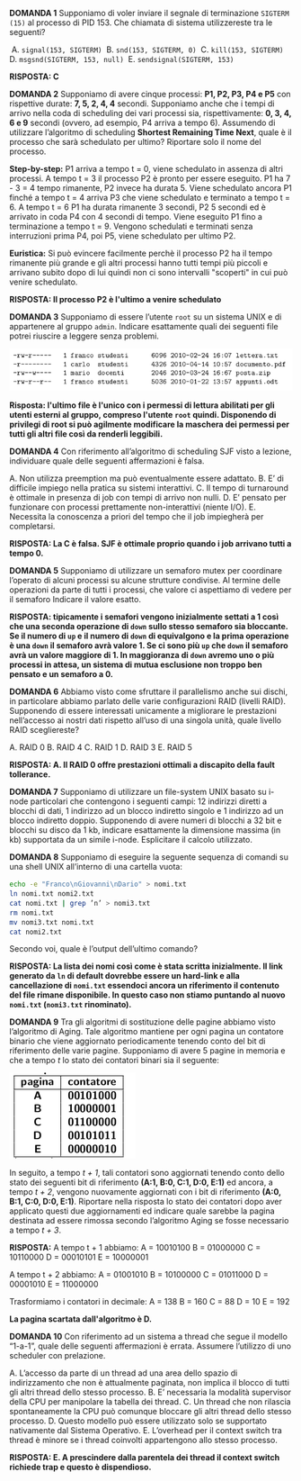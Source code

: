 **DOMANDA 1**
Supponiamo di voler inviare il segnale di terminazione ```SIGTERM (15)``` al processo di PID 153. Che
chiamata di sistema utilizzereste tra le seguenti?

​		A. ```signal(153, SIGTERM)```
​		B. ```snd(153, SIGTERM, 0)```
​		C. ```kill(153, SIGTERM)```
​		D. ```msgsnd(SIGTERM, 153, null)```
​		E. ```sendsignal(SIGTERM, 153)```

**RISPOSTA: C**

**DOMANDA 2**
Supponiamo di avere cinque processi: **P1, P2, P3, P4 e P5** con rispettive durate: **7, 5, 2, 4, 4** secondi. Supponiamo anche che i tempi di arrivo nella coda di scheduling dei vari processi sia, rispettivamente: **0, 3, 4, 6 e 9** secondi (ovvero, ad esempio, P4 arriva a tempo 6). Assumendo di utilizzare l’algoritmo di scheduling **Shortest Remaining Time Next**, quale è il processo che sarà schedulato per ultimo? Riportare solo il nome del processo.

**Step-by-step:**
P1 arriva a tempo t = 0, viene schedulato in assenza di altri processi.
A tempo t = 3 il processo P2 è pronto per essere eseguito. P1 ha 7 - 3 = 4 tempo rimanente, P2 invece ha durata 5. Viene schedulato ancora P1 finché a tempo t = 4 arriva P3 che viene schedulato e terminato a tempo t = 6.
A tempo t = 6  P1 ha durata rimanente 3 secondi, P2 5 secondi ed è arrivato in coda P4 con 4 secondi di tempo. Viene eseguito P1 fino a terminazione a tempo t = 9. Vengono schedulati e terminati senza interruzioni prima P4, poi P5, viene schedulato per ultimo P2.

**Euristica:**
Si può evincere facilmente perchè il processo P2 ha il tempo rimanente più grande e gli altri processi hanno tutti tempi più piccoli e arrivano subito dopo di lui quindi non ci sono intervalli "scoperti" in cui può venire schedulato.

**RISPOSTA: Il processo P2 è l'ultimo a venire schedulato**

**DOMANDA 3**
Supponiamo di essere l’utente ```root``` su un sistema UNIX e di appartenere al gruppo ```admin```. Indicare esattamente quali dei seguenti file potrei riuscire a leggere senza problemi.

![esercizio_3](./img/3.png)

**Risposta: l'ultimo file è l'unico con i permessi di lettura abilitati per gli utenti esterni al gruppo, compreso l'utente ```root``` quindi. Disponendo di privilegi di root si può agilmente modificare la maschera dei permessi per tutti gli altri file così da renderli leggibili.** 

**DOMANDA 4**
Con riferimento all’algoritmo di scheduling SJF visto a lezione, individuare quale delle seguenti affermazioni è falsa.

A. Non utilizza preemption ma può eventualmente essere adattato.
B. E’ di difficile impiego nella pratica su sistemi interattivi.
C. Il tempo di turnaround è ottimale in presenza di job con tempi di arrivo non nulli.
D. E’ pensato per funzionare con processi prettamente non-interattivi (niente I/O).
E. Necessita la conoscenza a priori del tempo che il job impiegherà per completarsi.

**RISPOSTA: La C è falsa. SJF è ottimale proprio quando i job arrivano tutti a tempo 0.**

**DOMANDA 5**
Supponiamo di utilizzare un semaforo mutex per coordinare l’operato di alcuni processi su alcune strutture condivise. Al termine delle operazioni da parte di tutti i processi, che valore ci aspettiamo di vedere per il semaforo Indicare il valore esatto.

**RISPOSTA: tipicamente i semafori vengono inizialmente settati a 1 così che una seconda operazione di ```down``` sullo stesso semaforo sia bloccante. Se il numero di ```up``` e il numero di ```down``` di equivalgono e la prima operazione è una ```down``` il semaforo avrà valore 1. Se ci sono più ```up``` che ```down```  il semaforo avrà un valore maggiore di 1. In maggioranza di ```down``` avremo uno o più processi in attesa, un sistema di mutua esclusione non troppo ben pensato  e un semaforo a 0.**

**DOMANDA 6**
Abbiamo visto come sfruttare il parallelismo anche sui dischi, in particolare abbiamo parlato delle varie configurazioni RAID (livelli RAID). Supponendo di essere interessati unicamente a migliorare le prestazioni nell’accesso ai nostri dati rispetto all’uso di una singola unità, quale livello RAID scegliereste?

A. RAID 0
B. RAID 4
C. RAID 1
D. RAID 3
E. RAID 5

**RISPOSTA: A. Il RAID 0 offre prestazioni ottimali a discapito della fault tollerance.**

**DOMANDA 7**
Supponiamo di utilizzare un file-system UNIX basato su i-node particolari che contengono i seguenti campi: 12 indirizzi diretti a blocchi di dati, 1 indirizzo ad un blocco indiretto singolo e 1 indirizzo ad un blocco indiretto doppio. Supponendo di avere numeri di blocchi a 32 bit e blocchi su disco da 1 kb, indicare esattamente la dimensione massima (in kb) supportata da un simile i-node. Esplicitare il calcolo utilizzato.

**DOMANDA 8**
Supponiamo di eseguire la seguente sequenza di comandi su una shell UNIX all’interno di una cartella vuota:

```bash
echo -e "Franco\nGiovanni\nDario" > nomi.txt
ln nomi.txt nomi2.txt
cat nomi.txt | grep ’n’ > nomi3.txt
rm nomi.txt
mv nomi3.txt nomi.txt
cat nomi2.txt
```

Secondo voi, quale è l’output dell’ultimo comando?

**RISPOSTA: La lista dei nomi così come è stata scritta inizialmente. Il link generato da ``ln`` di default dovrebbe essere un hard-link e alla cancellazione di ```nomi.txt``` essendoci ancora un riferimento il contenuto del file rimane disponibile. In questo caso non stiamo puntando al nuovo ``nomi.txt`` (``nomi3.txt`` rinominato).**

**DOMANDA 9**
Tra gli algoritmi di sostituzione delle pagine abbiamo visto l’algoritmo di Aging. Tale algoritmo mantiene per ogni pagina un contatore binario che viene aggiornato periodicamente tenendo conto del bit di riferimento delle varie pagine. Supponiamo di avere 5 pagine in memoria e che a tempo *t* lo stato dei contatori binari sia il seguente:

![9](./img/9.png)

In seguito, a tempo *t + 1*, tali contatori sono aggiornati tenendo conto dello stato dei seguenti bit di riferimento **(A:1, B:0, C:1, D:0, E:1)** ed ancora, a tempo *t + 2*, vengono nuovamente aggiornati con i bit di riferimento **(A:0, B:1, C:0, D:0, E:1)**. Riportare nella risposta lo stato dei contatori dopo aver applicato questi due aggiornamenti ed indicare quale sarebbe la pagina destinata ad essere rimossa secondo l’algoritmo Aging se fosse necessario a tempo *t + 3*.

**RISPOSTA:**
A tempo t + 1 abbiamo:
A = 10010100
B = 01000000
C = 10110000
D = 00010101
E = 10000001

A tempo t + 2 abbiamo:
A = 01001010
B = 10100000
C = 01011000
D = 00001010
E = 11000000

Trasformiamo i contatori in decimale:
A = 138
B = 160
C = 88
D = 10
E = 192

**La pagina scartata dall'algoritmo è D.**

**DOMANDA 10**
Con riferimento ad un sistema a thread che segue il modello “1-a-1”, quale delle seguenti affermazioni è errata. Assumere l’utilizzo di uno scheduler con prelazione.

A. L’accesso da parte di un thread ad una area dello spazio di indirizzamento che non è attualmente paginata, non implica il blocco di tutti gli altri thread dello stesso processo.
B. E’ necessaria la modalità supervisor della CPU per manipolare la tabella dei thread.
C. Un thread che non rilascia spontaneamente la CPU può comunque bloccare gli altri thread dello stesso processo.
D. Questo modello può essere utilizzato solo se supportato nativamente dal Sistema Operativo.
E. L’overhead per il context switch tra thread è minore se i thread coinvolti appartengono allo stesso processo.

**RISPOSTA: E. A prescindere dalla parentela dei thread il context switch richiede trap e questo è dispendioso.**
